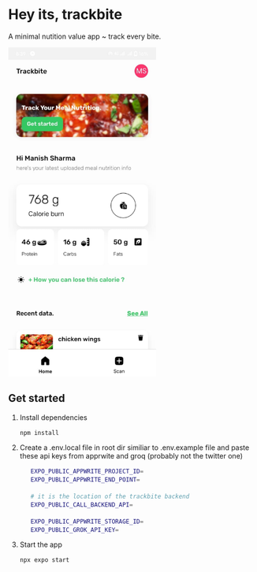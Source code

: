 # Hey its, trackbite

A minimal nutition value app ~ track every bite.

<a href="https://raw.githubusercontent.com/trydevemanish/trackbite/main/assets/githubImages/demovideo.mp4">
  <img src="https://raw.githubusercontent.com/trydevemanish/trackbite/main/assets/githubImages/thumbnail.jpeg" width="300">
</a>

## Get started

1. Install dependencies

   ```bash
   npm install
   ```
   
2. Create a .env.local file in root dir similiar to .env.example file and paste these api keys from apprwite and groq (probably not the twitter one) 

   ```bash
      EXPO_PUBLIC_APPWRITE_PROJECT_ID=
      EXPO_PUBLIC_APPWRITE_END_POINT=
      
      # it is the location of the trackbite backend 
      EXPO_PUBLIC_CALL_BACKEND_API=
   
      EXPO_PUBLIC_APPWRITE_STORAGE_ID=
      EXPO_PUBLIC_GROK_API_KEY=
   ```
   
3. Start the app

   ```bash
   npx expo start
   ```

